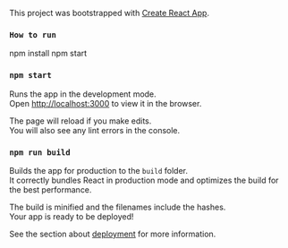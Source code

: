 [//]: <> (//# Replace readme with your dev notes)
[//]: <> (//# There are tons of missing semicollons ;)
This project was bootstrapped with [Create React App](https://github.com/facebookincubator/create-react-app).


### `How to run`
npm install
npm start

### `npm start`

Runs the app in the development mode.<br>
Open [http://localhost:3000](http://localhost:3000) to view it in the browser.

The page will reload if you make edits.<br>
You will also see any lint errors in the console.



### `npm run build`

Builds the app for production to the `build` folder.<br>
It correctly bundles React in production mode and optimizes the build for the best performance.

The build is minified and the filenames include the hashes.<br>
Your app is ready to be deployed!

See the section about [deployment](#deployment) for more information.
